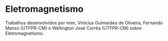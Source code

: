 # Eletromagnetismo
Trabalhos desenvolvidos por mim, Vinícius Guimarães de Oliveira, Fernando Manso (UTFPR-CM) e Wellington José Corrêa (UTFPR-CM) sobre Eletromagnetismo.
